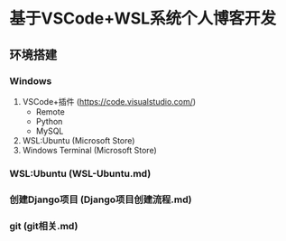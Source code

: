 # 基于VSCode+WSL系统个人博客开发

## 环境搭建

### Windows

1. VSCode+插件 (<https://code.visualstudio.com/>)
    - Remote
    - Python
    - MySQL
2. WSL:Ubuntu (Microsoft Store)
3. Windows Terminal (Microsoft Store)

### WSL:Ubuntu (WSL-Ubuntu.md)

### 创建Django项目 (Django项目创建流程.md)

### git (git相关.md)
